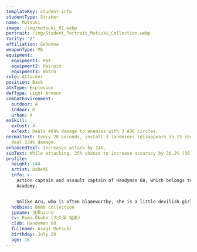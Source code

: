 ```yaml
---
templateKey: student-info
studentType: Striker
name: Mutsuki
image: /img/mutsuki_01.webp
portrait: /img/Student_Portrait_Mutsuki_Collection.webp
rarity: "2"
affiliation: Gehenna
weaponType: MG
equipment:
  equipment1: Hat
  equipment2: Hairpin
  equipment3: Watch
role: Attacker
position: Back
atkType: Explosion
defType: Light Armour
combatEnvironment:
  outdoor: A
  indoor: D
  urban: A
exSkill:
  exCost: 4
  exText: Deals 409% damage to enemies with 3 AOE circles.
normalText: Every 20 seconds, install 3 landmines (disappears in 15 sec) that
  deal 334% damage.
enhancedText: Increases attack by 14%.
subText: While attacking, 25% chance to increase accuracy by 30.2% (30 sec) (CD 25 sec).
profile:
  height: 144
  artist: DoReMi
  info: >-
    Action captain and assault captain of Handyman 68, which belongs to Gehenna
    Academy.


    Unlike Aru, who is often blameworthy, she is a little devilish girl who commits evil without hesitation and enjoys trouble. She and Aru have known each other since childhood, so she understands her bluff better than anyone else, but she doesn't give her any special consideration.
  hobbies: Bomb collection
  jpname: 浅黄ムツキ
  cv: Rumi Ōkubo (大久保 瑠美)
  club: Handyman 68
  fullname: Asagi Mutsuki
  birthday: July 29
  age: 16
---
```

